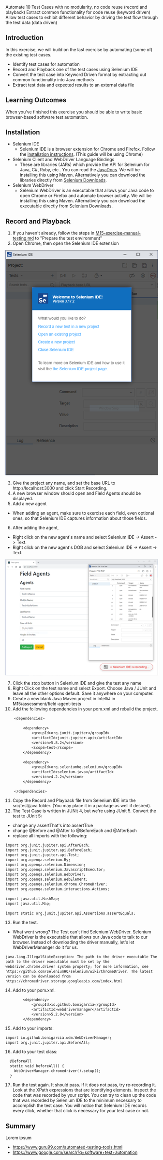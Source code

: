 Automate 10 Test Cases with no modularity, no code reuse (record and playback) 
Extract common functionality for code reuse (keyword driven) 
Allow test cases to exhibit different behavior by driving the test flow through the test data (data driven)

## Introduction

In this exercise, we will build on the last exercise by automating (some of) the existing test cases.
- Identify test cases for automation
- Record and Playback one of the test cases using Selenium IDE
- Convert the test case into Keyword Driven format by extracting out common functionality into Java methods
- Extract test data and expected results to an external data file

## Learning Outcomes

When you've finished this exercise you should be able to write basic browser-based software test automation.

## Installation
- Selenium IDE
  - Selenium IDE is a browser extension for Chrome and Firefox. Follow the [installation instructions](https://www.selenium.dev/selenium-ide/). (This guide will be using Chrome)
- Selenium Client and WebDriver Language Bindings
  - These are libraries (JARs) which provide the API for Selenium for Java, C#, Ruby, etc.. You can read the [JavaDocs](https://www.selenium.dev/selenium/docs/api/java/overview-summary.html). We will be installing this using Maven. Alternatively you can download the libraries directly from [Selenium Downloads](https://www.selenium.dev/downloads/).
- Selenium WebDriver
  - Selenium WebDriver is an executable that allows your Java code to open Chrome or Firefox and automate browser activity. We will be installing this using Maven. Alternatively you can download the executable directly from [Selenium Downloads](https://www.selenium.dev/downloads/).

## Record and Playback
1. If you haven't already, follow the steps in [M15-exercise-manual-testing.md](./M15-exercise-manual-testing.md) to "Prepare the test environment"
2. Open Chrome, then open the Selenium IDE extension

![Selenium IDE](../assets/selenium-ide.png)

3. Give the project any name, and set the base URL to http://localhost:3000 and click Start Recording.
4. A new browser window should open and Field Agents should be displayed. 
5. Add a new agent
 - When adding an agent, make sure to exercise each field, even optional ones, so that Selenium IDE captures information about those fields. 
6. After adding the agent, 
 - Right click on the new agent's name and select Selenium IDE -> Assert -> Text. 
 - Right click on the new agent's DOB and select Selenium IDE -> Assert -> Text.

![Selenium IDE - Add Agent](../assets/selenium-ide-add-agent.png)

7. Click the stop button in Selenium IDE and give the test any name
8. Right Click on the test name and select Export. Choose Java / JUnit and leave all the other options default. Save it anywhere on your computer. 
9. Create a new blank Java Maven project in IntelliJ in M15/assessment/field-agent-tests
10. Add the following dependencies in your pom.xml and rebuild the project. 

```
    <dependencies>

        <dependency>
            <groupId>org.junit.jupiter</groupId>
            <artifactId>junit-jupiter-api</artifactId>
            <version>5.8.2</version>
            <scope>test</scope>
        </dependency>

        <dependency>
            <groupId>org.seleniumhq.selenium</groupId>
            <artifactId>selenium-java</artifactId>
            <version>4.2.2</version>
        </dependency>

    </dependencies>
```

11. Copy the Record and Playback file from Selenium IDE into the src/test/java folder. (You may place it in a package as well if desired).
12. The Test Case is written in JUNit 4, but we're using JUnit 5. Convert the test to JUnit 5:
 - change any assertThat's into assertTrue
 - change @Before and @After to @BeforeEach and @AfterEach
 - replace all imports with the following:

 ```
import org.junit.jupiter.api.AfterEach;
import org.junit.jupiter.api.BeforeEach;
import org.junit.jupiter.api.Test;
import org.openqa.selenium.By;
import org.openqa.selenium.Dimension;
import org.openqa.selenium.JavascriptExecutor;
import org.openqa.selenium.WebDriver;
import org.openqa.selenium.WebElement;
import org.openqa.selenium.chrome.ChromeDriver;
import org.openqa.selenium.interactions.Actions;

import java.util.HashMap;
import java.util.Map;

import static org.junit.jupiter.api.Assertions.assertEquals;
```

13. Run the test.
 - What went wrong? The Test can't find Selenium WebDriver. Selenium WebDriver is the executable that allows our Java code to talk to our browser. Instead of downloading the driver manually, let's let WebDriverMananger do it for us.

```
java.lang.IllegalStateException: The path to the driver executable The path to the driver executable must be set by the webdriver.chrome.driver system property; for more information, see https://github.com/SeleniumHQ/selenium/wiki/ChromeDriver. The latest version can be downloaded from https://chromedriver.storage.googleapis.com/index.html
```

14. Add to your pom.xml:

```
        <dependency>
            <groupId>io.github.bonigarcia</groupId>
            <artifactId>webdrivermanager</artifactId>
            <version>5.2.0</version>
        </dependency>
```

15. Add to your imports:

```
import io.github.bonigarcia.wdm.WebDriverManager;
import org.junit.jupiter.api.BeforeAll;
```

16. Add to your test class:
```
  @BeforeAll
  static void beforeAll() {
    WebDriverManager.chromedriver().setup();
  }
```

17. Run the test again. It should pass. If it does not pass, try re-recording it. Look at the XPath expressions that are identifying elements. Inspect the code that was recorded by your script. You can try to clean up the code that was recorded by Selenium IDE to the minimum necessary to accomplish the test case. You will notice that Selenium IDE records every click, whether that click is necessary for your test case or not.

## Summary

Lorem ipsum

* https://www.guru99.com/automated-testing-tools.html
* https://www.google.com/search?q=software+test+automation